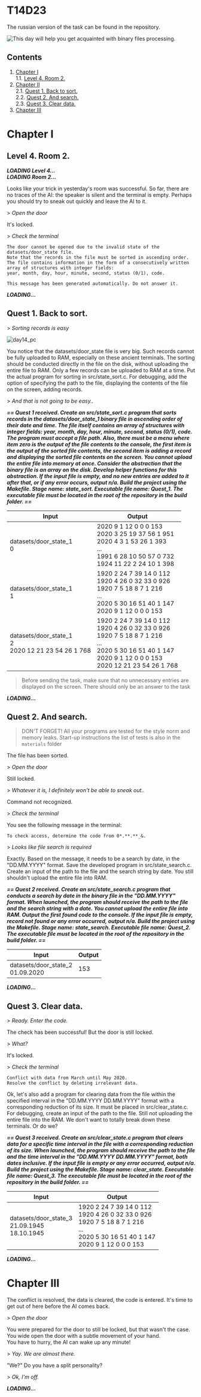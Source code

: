 # T14D23 
The russian version of the task can be found in the repository.

![This day will help you get acquainted with binary files processing.](misc/eng/images/day14_door.png)


## Contents

1. [Chapter I](#chapter-i) \
 1.1. [Level 4. Room 2.](#level-4-room-2)
2. [Chapter II](#chapter-ii) \
 2.1. [Quest 1. Back to sort.](#quest-1-back-to-sort) \
 2.2. [Quest 2. And search.](#quest-2-and-search) \
 2.3. [Quest 3. Clear data.](#quest-3-clear-data)
3. [Chapter III](#chapter-iii)


# Chapter I

## Level 4. Room 2.

***LOADING Level 4…*** \
***LOADING Room 2…***

Looks like your trick in yesterday's room was successful. So far, there are no traces of the AI: the speaker is silent and the terminal is empty. Perhaps you should try to sneak out quickly and leave the AI to it.

\> *Open the door*

It's locked.

\> *Check the terminal*

    The door cannot be opened due to the invalid state of the datasets/door_state file.
    Note that the records in the file must be sorted in ascending order. 
    The file contains information in the form of a consecutively written array of structures with integer fields: 
    year, month, day, hour, minute, second, status (0/1), code.

    This message has been generated automatically. Do not answer it.

***LOADING...***


## Quest 1. Back to sort.

\> *Sorting records is easy*

![day14_pc](misc/eng/images/day14_pc.png)

You notice that the datasets/door_state file is very big. Such records cannot be fully uploaded to RAM, especially on these ancient terminals. The sorting should be conducted directly in the file on the disk, without uploading the entire file to RAM. Only a few records can be uploaded to RAM at a time. Put the actual program for sorting in src/state_sort.c. For debugging, add the option of specifying the path to the file, displaying the contents of the file on the screen, adding records.

\> *And that is not going to be easy..*

***== Quest 1 received. Create an src/state_sort.c program that sorts records in the datasets/door_state_1 binary file in ascending order of their date and time. The file itself contains an array of structures with integer fields: year, month, day, hour, minute, second, status (0/1), code. The program must accept a file path. Also, there must be a menu where item zero is the output of the file contents to the console, the first item is the output of the sorted file contents, the second item is adding a record and displaying the sorted file contents on the screen. You cannot upload the entire file into memory at once. Consider the abstraction that the binary file is an array on the disk. Develop helper functions for this abstraction. If the input file is empty, and no new entries are added to it after that, or if any error occurs, output n/a. Build the project using the Makefile. Stage name: state_sort. Executable file name: Quest_1. The executable file must be located in the root of the repository in the
build folder. ==***

| Input | Output |
| ----- | ----- |
| datasets/door_state_1<br/>0| 2020 9 1 12 0 0 0 153<br/>2020 3 25 19 37 56 1 951<br/>2020 4 3 1 53 26 1 393<br/>...<br/> 1991 6 28 10 50 57 0 732<br/>1924 11 22 2 24 10 1 398 |
| datasets/door_state_1<br/>1| 1920 2 24 7 39 14 0 112<br/>1920 4 26 0 32 33 0 926<br/>1920 7 5 18 8 7 1 216<br/>...<br/> 2020 5 30 16 51 40 1 147<br/>2020 9 1 12 0 0 0 153 |
| datasets/door_state_1<br/>2<br/>2020 12 21 23 54 26 1 768| 1920 2 24 7 39 14 0 112<br/>1920 4 26 0 32 33 0 926<br/>1920 7 5 18 8 7 1 216<br/>...<br/> 2020 5 30 16 51 40 1 147<br/>2020 9 1 12 0 0 0 153<br/>2020 12 21 23 54 26 1 768 |

> Before sending the task, make sure that no unnecessary entries are displayed on the screen. There should only be an answer to the task

***LOADING...***


## Quest 2. And search.

> DON'T FORGET! All your programs are tested for the style norm and memory leaks. Start-up instructions
> the list of tests is also in the `materials` folder

The file has been sorted.

\> *Open the door*

Still locked.

\> *Whatever it is, I definitely won't be able to sneak out..*

Command not recognized.

\> *Check the terminal*

You see the following message in the terminal:
    
    To check access, determine the code from 0*.**.**_&.

\> *Looks like file search is required*

Exactly. Based on the message, it needs to be a search by date, in the "DD.MM.YYYY" format. Save the developed program in src/state_search.c. Сreate an input of the path to the file and the search string by date. You still shouldn't upload the entire file into RAM.

***== Quest 2 received. Create an src/state_search.c program that conducts a search by date in the binary file in the "DD.MM.YYYY" format. When launched, the program should receive the path to the file and the search string with a date. You cannot upload the entire file into RAM. Output the first found code to the console. If the input file is empty, record not found or any error occurred, output n/a. Build the project using the Makefile. Stage name: state_search. Executable file name: Quest_2. The executable file must be located in the root of the repository in the
build folder. ==***

| Input | Output |
| ----- | ----- |
| datasets/door_state_2<br/>01.09.2020 | 153 |

***LOADING...***


## Quest 3. Clear data.

\> *Ready. Enter the code.*

The check has been successful! But the door is still locked.

\> *What?*

It's locked.

\> *Check the terminal*

    Conflict with data from March until May 2020.
    Resolve the conflict by deleting irrelevant data.

Ok, let's also add a program for clearing data from the file within the specified interval in the "DD.MM.YYYY DD.MM.YYYY" format with a corresponding reduction of its size. It must be placed in src/clear_state.c. For debugging, create an input of the path to the file. Still not uploading the entire file into the RAM. We don't want to totally break down these terminals. Or do we? 

***== Quest 3 received. Create an src/clear_state.c program that clears data for a specific time interval in the file with a corresponding reduction of its size. When launched, the program should receive the path to the file and the time interval in the "DD.MM.YYYY DD.MM.YYYY" format, both dates inclusive. If the input file is empty or any error occurred, output n/a. Build the project using the Makefile. Stage name: clear_state. Executable file name: Quest_3. The executable file must be located in the root of the repository in the
build folder. ==***

| Input | Output |
| ----- | ----- |
| datasets/door_state_3<br/>21.09.1945<br/>18.10.1945 | 1920 2 24 7 39 14 0 112<br/>1920 4 26 0 32 33 0 926<br/>1920 7 5 18 8 7 1 216<br/>...<br/> 2020 5 30 16 51 40 1 147<br/>2020 9 1 12 0 0 0 153 |

***LOADING...***


# Chapter III

The conflict is resolved, the data is cleared, the code is entered. It's time to get out of here before the AI comes back.

\> *Open the door*

You were prepared for the door to still be locked, but that wasn't the case. You wide open the door with a subtle movement of your hand. \
You have to hurry, the AI can wake up any minute!

\> *Yay. We are almost there.*

"We?" Do you have a split personality?

\> *Ok, I'm off.*

***LOADING...***

